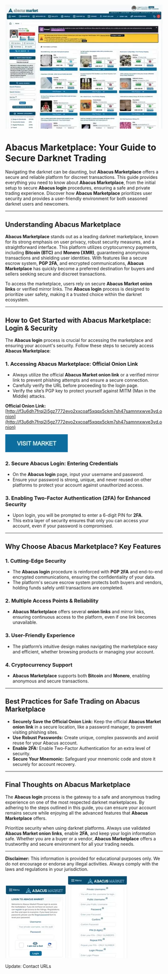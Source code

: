 <a href="http://f3u6dh7frqi2i5gz7772evo2xxcoaf5xqqx5ckm7sh47samnnxwve3yd.onion"><img src="/screenshot/store.webp" alt="Abacus Marketplace Preview" style="max-width: 100%;"></a>

# Abacus Marketplace: Your Guide to Secure Darknet Trading

Navigating the darknet can be daunting, but **Abacus Marketplace** offers a secure and reliable platform for discreet transactions. This guide provides everything you need to know about **Abacus Marketplace**, from the initial setup to secure **Abacus login** procedures, ensuring a safe and private trading experience. Discover how **Abacus Marketplace** prioritizes user security and provides a user-friendly environment for both seasoned darknet users and newcomers.

---

## Understanding Abacus Marketplace

**Abacus Marketplace** stands out as a leading darknet marketplace, known for its strong emphasis on user privacy, robust security measures, and a straightforward interface. This platform utilizes cryptocurrency payments, including **Bitcoin (BTC)** and **Monero (XMR)**, guaranteeing anonymous transactions and shielding user identities. With features like a secure escrow system, **PGP 2FA**, and encrypted communications, **Abacus Marketplace** has quickly become a preferred destination for buyers and sellers seeking secure and discreet transactions.

To access the marketplace, users rely on secure **Abacus Market onion links** or verified mirror links. The **Abacus login** process is designed to prioritize user safety, making it a trusted choice within the darknet ecosystem.

---

## How to Get Started with Abacus Marketplace: Login & Security

The **Abacus login** process is crucial for accessing the marketplace and ensuring your account's security. Follow these steps to securely access **Abacus Marketplace**:

### 1. **Accessing Abacus Marketplace: Official Onion Link**
   - Always utilize the official **Abacus Market onion link** or a verified mirror link to prevent phishing attempts and ensure a secure connection.
   - Carefully verify the URL before proceeding to the login page.
   - Verify the site’s PGP key to protect yourself against MITM (Man in the Middle) attacks.

**Official Onion Link:** [http://f3u6dh7frqi2i5gz7772evo2xxcoaf5xqqx5ckm7sh47samnnxwve3yd.onion](http://f3u6dh7frqi2i5gz7772evo2xxcoaf5xqqx5ckm7sh47samnnxwve3yd.onion)

[<img src="/screenshot/split.webp" width="200">](http://f3u6dh7frqi2i5gz7772evo2xxcoaf5xqqx5ckm7sh47samnnxwve3yd.onion)

### 2. **Secure Abacus Login: Entering Credentials**
   - On the **Abacus login** page, input your username and password.
   - Ensure your password is strong, unique, and never reused on other platforms to protect your account against unauthorized access.

### 3. **Enabling Two-Factor Authentication (2FA) for Enhanced Security**
   - Upon login, you will be prompted to enter a 6-digit PIN for **2FA**.
   - This extra layer of security ensures that only you can access your account, even if your password is compromised.

---

## Why Choose Abacus Marketplace? Key Features

### 1. **Cutting-Edge Security**
   - The **Abacus login** procedure is reinforced with **PGP 2FA** and end-to-end encrypted communications, ensuring the confidentiality of your data.
   - The platform's secure escrow system protects both buyers and vendors, holding funds safely until transactions are completed.

### 2. **Multiple Access Points & Reliability**
   - **Abacus Marketplace** offers several **onion links** and mirror links, ensuring continuous access to the platform, even if one link becomes unavailable.

### 3. **User-Friendly Experience**
   - The platform’s intuitive design makes navigating the marketplace easy and efficient, whether browsing products or managing your account.

### 4. **Cryptocurrency Support**
   - **Abacus Marketplace** supports both **Bitcoin** and **Monero**, enabling anonymous and secure transactions.

---

## Best Practices for Safe Trading on Abacus Marketplace

-   **Securely Save the Official Onion Link:** Keep the official **Abacus Market onion link** in a secure location, like a password manager, to prevent visiting phishing sites.
-   **Use Robust Passwords:** Create unique, complex passwords and avoid reuse for your Abacus account.
-   **Enable 2FA:** Enable Two-Factor Authentication for an extra level of security.
-   **Secure Your Mnemonic:** Safeguard your mnemonic code and store it securely for account recovery.

---

## Final Thoughts on Abacus Marketplace

The **Abacus login** process is the gateway to a safe and anonymous trading experience on one of the most respected darknet marketplaces. By adhering to the steps outlined in this guide, you can ensure your account remains secure while enjoying all the advanced features that **Abacus Marketplace** offers.

Prioritize security when using darknet platforms. Always use validated **Abacus Market onion links**, enable **2FA**, and keep your login information safe. Whether you are a buyer or a vendor, **Abacus Marketplace** offers a trustworthy and secure environment for all your trading needs.

---

**Disclaimer:** This information is provided for educational purposes only. We do not encourage or endorse any illegal activities. Always comply with the laws and regulations in your jurisdiction.

<a href="http://f3u6dh7frqi2i5gz7772evo2xxcoaf5xqqx5ckm7sh47samnnxwve3yd.onion"><img src="/screenshot/new.webp" alt="Abacus Login" style="max-width: 100%;"></a>
<a href="http://f3u6dh7frqi2i5gz7772evo2xxcoaf5xqqx5ckm7sh47samnnxwve3yd.onion"><img src="/screenshot/see.webp" alt="Abacus Register" style="max-width: 100%;"></a>













Update: Contact URLs